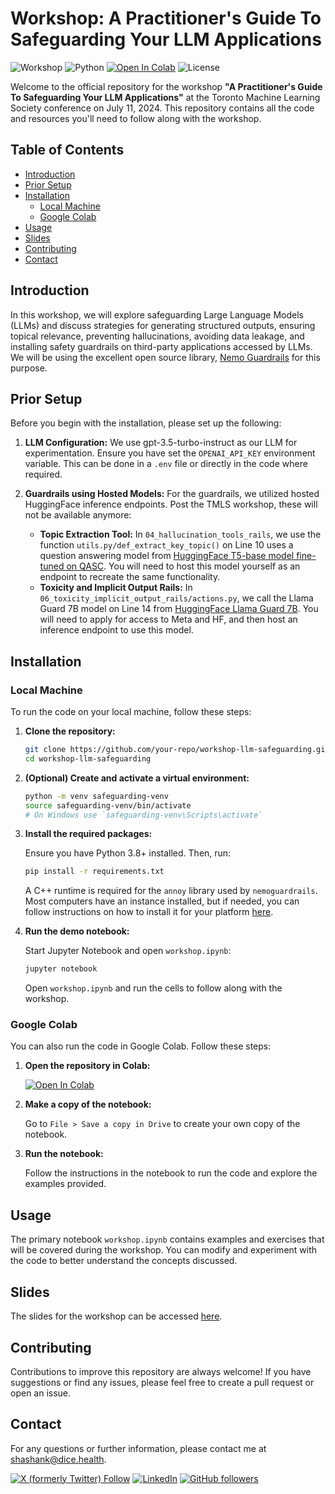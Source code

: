 # Workshop: A Practitioner's Guide To Safeguarding Your LLM Applications

![Workshop](https://img.shields.io/badge/Workshop-TMLS%202024-blue) 
![Python](https://img.shields.io/badge/Python-3.8+-blue)
[![Open In Colab](https://colab.research.google.com/assets/colab-badge.svg)](https://githubtocolab.com/sshkhr/safeguarding-llms/blob/main/workshop.ipynb)
![License](https://img.shields.io/github/license/sshkhr/safeguarding-llms)

Welcome to the official repository for the workshop **"A Practitioner's Guide To Safeguarding Your LLM Applications"** at the Toronto Machine Learning Society conference on July 11, 2024. This repository contains all the code and resources you'll need to follow along with the workshop.

## Table of Contents

- [Introduction](#introduction)
- [Prior Setup](#prior-setup)
- [Installation](#installation)
  - [Local Machine](#local-machine)
  - [Google Colab](#google-colab)
- [Usage](#usage)
- [Slides](#slides)
- [Contributing](#contributing)
- [Contact](#contact)

## Introduction

In this workshop, we will explore safeguarding Large Language Models (LLMs) and discuss strategies for generating structured outputs, ensuring topical relevance, preventing hallucinations, avoiding data leakage, and installing safety guardrails on third-party applications accessed by LLMs. We will be using the excellent open source library, [Nemo Guardrails](https://github.com/NVIDIA/NeMo-Guardrails) for this purpose.

## Prior Setup

Before you begin with the installation, please set up the following:

1. **LLM Configuration:** We use gpt-3.5-turbo-instruct as our LLM for experimentation. Ensure you have set the `OPENAI_API_KEY` environment variable. This can be done in a `.env` file or directly in the code where required.
   
2. **Guardrails using Hosted Models:** For the guardrails, we utilized hosted HuggingFace inference endpoints. Post the TMLS workshop, these will not be available anymore:
   - **Topic Extraction Tool:** In `04_hallucination_tools_rails`, we use the function `utils.py/def_extract_key_topic()` on Line 10 uses a question answering model from [HuggingFace T5-base model fine-tuned on QASC](https://huggingface.co/mrm8488/t5-base-finetuned-qasc). You will need to host this model yourself as an endpoint to recreate the same functionality.
   - **Toxicity and Implicit Output Rails:** In `06_toxicity_implicit_output_rails/actions.py`, we call the Llama Guard 7B model on Line 14 from [HuggingFace Llama Guard 7B](https://huggingface.co/meta-llama/LlamaGuard-7b). You will need to apply for access to Meta and HF, and then host an inference endpoint to use this model.

## Installation

### Local Machine

To run the code on your local machine, follow these steps:

1. **Clone the repository:**

    ```bash
    git clone https://github.com/your-repo/workshop-llm-safeguarding.git
    cd workshop-llm-safeguarding
    ```

2. **(Optional) Create and activate a virtual environment:**

    ```bash
    python -m venv safeguarding-venv
    source safeguarding-venv/bin/activate  
    # On Windows use `safeguarding-venv\Scripts\activate`
    ```

3. **Install the required packages:**

    Ensure you have Python 3.8+ installed. Then, run:

    ```bash
    pip install -r requirements.txt
    ```

    A C++ runtime is required for the `annoy` library used by `nemoguardrails`. Most computers have an instance installed, but if needed, you can follow instructions on how to install it for your platform [here](https://docs.nvidia.com/nemo/guardrails/getting_started/installation-guide.html#prerequisites).

4. **Run the demo notebook:**

    Start Jupyter Notebook and open `workshop.ipynb`:

    ```bash
    jupyter notebook
    ```

    Open `workshop.ipynb` and run the cells to follow along with the workshop.

### Google Colab

You can also run the code in Google Colab. Follow these steps:

1. **Open the repository in Colab:**

    [![Open In Colab](https://colab.research.google.com/assets/colab-badge.svg)](https://githubtocolab.com/sshkhr/safeguarding-llms/blob/main/workshop.ipynb)

2. **Make a copy of the notebook:**

    Go to `File > Save a copy in Drive` to create your own copy of the notebook.

3. **Run the notebook:**

    Follow the instructions in the notebook to run the code and explore the examples provided.

## Usage

The primary notebook `workshop.ipynb` contains examples and exercises that will be covered during the workshop. You can modify and experiment with the code to better understand the concepts discussed.

## Slides

The slides for the workshop can be accessed [here](https://docs.google.com/presentation/d/1mpyrzLCw1aqfBZtVxVJhBcnDp4iCgL0Woo4YcNa1yaM/edit?usp=sharing).

## Contributing

Contributions to improve this repository are always welcome! If you have suggestions or find any issues, please feel free to create a pull request or open an issue.

## Contact

For any questions or further information, please contact me at [shashank@dice.health](mailto:shashank@dice.health).

[![X (formerly Twitter) Follow](https://img.shields.io/twitter/follow/sshkhr16)](https://twitter.com/sshkhr16)
[![LinkedIn](https://img.shields.io/badge/LinkedIn-0077B5)](https://linkedin.com/in/sshkhr)
[![GitHub followers](https://img.shields.io/github/followers/sshkhr)](https://github.com/sshkhr)